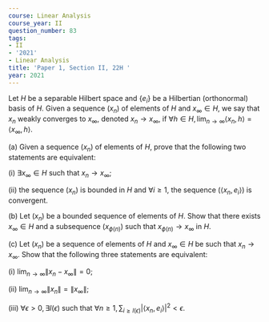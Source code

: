 ```yaml
---
course: Linear Analysis
course_year: II
question_number: 83
tags:
- II
- '2021'
- Linear Analysis
title: 'Paper 1, Section II, 22H '
year: 2021
---
```




Let $H$ be a separable Hilbert space and $\left\{e_{i}\right\}$ be a Hilbertian (orthonormal) basis of $H$. Given a sequence $\left(x_{n}\right)$ of elements of $H$ and $x_{\infty} \in H$, we say that $x_{n}$ weakly converges to $x_{\infty}$, denoted $x_{n} \rightarrow x_{\infty}$, if $\forall h \in H, \lim _{n \rightarrow \infty}\left\langle x_{n}, h\right\rangle=\left\langle x_{\infty}, h\right\rangle$.

(a) Given a sequence $\left(x_{n}\right)$ of elements of $H$, prove that the following two statements are equivalent:

(i) $\exists x_{\infty} \in H$ such that $x_{n} \rightarrow x_{\infty}$;

(ii) the sequence $\left(x_{n}\right)$ is bounded in $H$ and $\forall i \geqslant 1$, the sequence $\left(\left\langle x_{n}, e_{i}\right\rangle\right)$ is convergent.

(b) Let $\left(x_{n}\right)$ be a bounded sequence of elements of $H$. Show that there exists $x_{\infty} \in H$ and a subsequence $\left(x_{\phi(n)}\right)$ such that $x_{\phi(n)} \rightarrow x_{\infty}$ in $H$.

(c) Let $\left(x_{n}\right)$ be a sequence of elements of $H$ and $x_{\infty} \in H$ be such that $x_{n} \rightarrow x_{\infty}$. Show that the following three statements are equivalent:

(i) $\lim _{n \rightarrow \infty}\left\|x_{n}-x_{\infty}\right\|=0$;

(ii) $\lim _{n \rightarrow \infty}\left\|x_{n}\right\|=\left\|x_{\infty}\right\|$;

(iii) $\forall \epsilon>0, \exists I(\epsilon)$ such that $\forall n \geqslant 1, \sum_{i \geqslant I(\epsilon)}\left|\left\langle x_{n}, e_{i}\right\rangle\right|^{2}<\epsilon$.